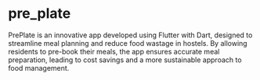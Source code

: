 # pre_plate
PrePlate is an innovative app developed using Flutter with Dart, designed to streamline meal planning and reduce food wastage in hostels. By allowing residents to pre-book their meals, the app ensures accurate meal preparation, leading to cost savings and a more sustainable approach to food management.

